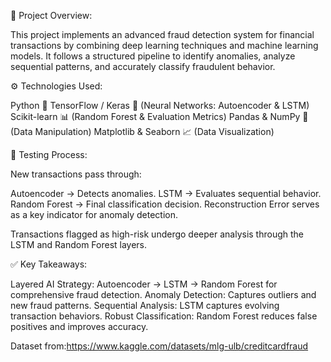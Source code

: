 📂 Project Overview:

This project implements an advanced fraud detection system for financial transactions by combining deep learning techniques and machine learning models. It follows a structured pipeline to identify anomalies, analyze sequential patterns, and accurately classify fraudulent behavior.

⚙️ Technologies Used:

Python 🐍
TensorFlow / Keras 🤖 (Neural Networks: Autoencoder & LSTM)
Scikit-learn 📊 (Random Forest & Evaluation Metrics)
Pandas & NumPy 📁 (Data Manipulation)
Matplotlib & Seaborn 📈 (Data Visualization)

🧪 Testing Process:

New transactions pass through:

Autoencoder → Detects anomalies.
LSTM → Evaluates sequential behavior.
Random Forest → Final classification decision.
Reconstruction Error serves as a key indicator for anomaly detection.

Transactions flagged as high-risk undergo deeper analysis through the LSTM and Random Forest layers.

✅ Key Takeaways:

Layered AI Strategy: Autoencoder → LSTM → Random Forest for comprehensive fraud detection.
Anomaly Detection: Captures outliers and new fraud patterns.
Sequential Analysis: LSTM captures evolving transaction behaviors.
Robust Classification: Random Forest reduces false positives and improves accuracy.

Dataset from:https://www.kaggle.com/datasets/mlg-ulb/creditcardfraud
